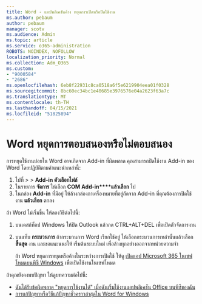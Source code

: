 ```yaml
---
title: Word - แอปพลิเคชันค้าง หยุดการเปิดหรือปิดใช้งาน
ms.author: pebaum
author: pebaum
manager: scotv
ms.audience: Admin
ms.topic: article
ms.service: o365-administration
ROBOTS: NOINDEX, NOFOLLOW
localization_priority: Normal
ms.collection: Adm_O365
ms.custom:
- "9000584"
- "2686"
ms.openlocfilehash: 6eb8f22931c8ca0518a6f5e6219904eea01f0328
ms.sourcegitcommit: 8bc60ec34bc1e40685e3976576e04a2623f63a7c
ms.translationtype: MT
ms.contentlocale: th-TH
ms.lasthandoff: 04/15/2021
ms.locfileid: "51825894"
---
```

# <a name="word-crashes-or-doesnt-respond"></a>Word หยุดการตอบสนองหรือไม่ตอบสนอง

การหยุดใช้งานบ่อยใน Word อาจเกิดจาก Add-in ที่ผิดพลาด คุณสามารถปิดใช้งาน Add-in ของ Word โดยปฏิบัติตามคําแนะนําเหล่านี้:

1. ไปที่  >    >  **Add-in ตัวเลือกไฟล์**
2. ในรายการ **จัดการ** ให้เลือก **COM Add-in****แล้วเลือก** ไป
3. ในกล่อง **Add-in** ที่มีอยู่ ให้ล้างกล่องกาเครื่องหมายที่อยู่ถัดจาก Add-in ที่คุณต้องการปิดใช้งาน **แล้วเลือก** ตกลง

ถ้า Word ไม่เริ่มขึ้น ให้ลองวิธีต่อไปนี้:

1.   บนเดสก์ท็อป Windows ให้ปิด Outlook แล้วกด CTRL+ALT+DEL เพื่อเปิดตัวจัดการงาน 
2. บนแท็บ **กระบวนการ** ถ้ากระบวนการ Word เรียกใช้อยู่ ให้เลือกกระบวนการเหล่านั้นแล้วเลือก **สิ้นสุด** งาน และขอแนะนนะให้ เริ่มต้นระบบใหม่ เพื่อล้างทุกอย่างออกจากหน่วยความจํา

    ถ้า Word หยุดการหยุดหรือค้างในระหว่างการเปิดใช้ ให้ดู [เปิดแอป Microsoft 365 ในเซฟโหมดบนพีซี Windows](https://support.office.com/article/Open-Office-apps-in-safe-mode-on-a-Windows-PC-dedf944a-5f4b-4afb-a453-528af4f7ac72) เพื่อเปิดใช้งานในเซฟโหมด

ถ้าคุณยังคงพบปัญหา ให้ดูบทความต่อไปนี้: 
- [ฉันได้รับข้อผิดพลาด "หยุดการใช้งานได้" เมื่อฉันเริ่มใช้งานแอปพลิเคชัน Office บนพีซีของฉัน](https://support.office.com/article/52bd7985-4e99-4a35-84c8-2d9b8301a2fa)
- [การแก้ปัญหาหรือวิธีแก้ปัญหาชั่วคราวล่าสุดใน Word for Windows](https://support.office.com/article/bf6bf17c-2807-4871-83ce-e337ae8f0b86)